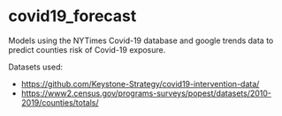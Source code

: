 # covid19_forecast
Models using the NYTimes Covid-19 database and google trends data to predict counties risk of Covid-19 exposure.

Datasets used:
 - https://github.com/Keystone-Strategy/covid19-intervention-data/
 - https://www2.census.gov/programs-surveys/popest/datasets/2010-2019/counties/totals/
